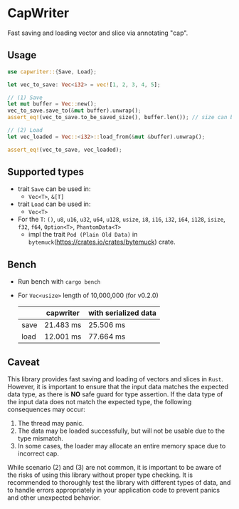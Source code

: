 # CapWriter
Fast saving and loading vector and slice via annotating "cap".

## Usage
```rust
use capwriter::{Save, Load};

let vec_to_save: Vec<i32> = vec![1, 2, 3, 4, 5];

// (1) Save
let mut buffer = Vec::new();
vec_to_save.save_to(&mut buffer).unwrap();
assert_eq!(vec_to_save.to_be_saved_size(), buffer.len()); // size can be estimated

// (2) Load
let vec_loaded = Vec::<i32>::load_from(&mut &buffer).unwrap();

assert_eq!(vec_to_save, vec_loaded);
```

## Supported types
- trait `Save` can be used in:
  - `Vec<T>`, `&[T]`
- trait `Load` can be used in:
  - `Vec<T>`
- For the `T`: `()`, `u8`, `u16`, `u32`, `u64`, `u128`, `usize`, `i8`, `i16`, `i32`, `i64`, `i128`, `isize`, `f32`, `f64`, `Option<T>`, `PhantomData<T>`
  - impl the trait `Pod (Plain Old Data)` in `bytemuck`(https://crates.io/crates/bytemuck) crate.

## Bench
* Run bench with `cargo bench`
* For `Vec<usize>` length of 10,000,000 (for v0.2.0)

    |      | capwriter | with serialized data |
    |------|-----------|----------------------|
    | save | 21.483 ms |       25.506 ms      |
    | load | 12.001 ms |       77.664 ms      |

## Caveat
This library provides fast saving and loading of vectors and slices in `Rust`. However, it is important to ensure that the input data matches the expected data type, as there is **NO** safe guard for type assertion. If the data type of the input data does not match the expected type, the following consequences may occur:
  1. The thread may panic.
  2. The data may be loaded successfully, but will not be usable due to the type mismatch.
  3. In some cases, the loader may allocate an entire memory space due to incorrect cap.

While scenario (2) and (3) are not common, it is important to be aware of the risks of using this library without proper type checking. It is recommended to thoroughly test the library with different types of data, and to handle errors appropriately in your application code to prevent panics and other unexpected behavior.
